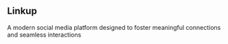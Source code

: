 ## Linkup
A modern social media platform designed to foster meaningful connections and seamless interactions
